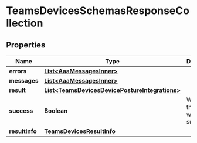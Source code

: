 

# TeamsDevicesSchemasResponseCollection


## Properties

| Name | Type | Description | Notes |
|------------ | ------------- | ------------- | -------------|
|**errors** | [**List&lt;AaaMessagesInner&gt;**](AaaMessagesInner.md) |  |  |
|**messages** | [**List&lt;AaaMessagesInner&gt;**](AaaMessagesInner.md) |  |  |
|**result** | [**List&lt;TeamsDevicesDevicePostureIntegrations&gt;**](TeamsDevicesDevicePostureIntegrations.md) |  |  |
|**success** | **Boolean** | Whether the API call was successful. |  |
|**resultInfo** | [**TeamsDevicesResultInfo**](TeamsDevicesResultInfo.md) |  |  [optional] |



